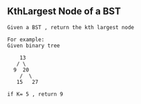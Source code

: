 ## KthLargest Node of a BST

```
Given a BST , return the kth largest node

For example:
Given binary tree 

    13
   / \
  9  20
    /  \
   15   27

if K= 5 , return 9

```